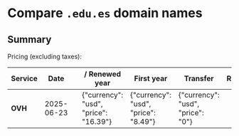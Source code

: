# Compare `.edu.es` domain names

## Summary

Pricing (excluding taxes):

| Service | Date |  | / Renewed year | First year | Transfer | Restoration |
|--|--|--|--|--|--|--|
| **OVH** | 2025-06-23 |  | {"currency": "usd", "price": "16.39"} | {"currency": "usd", "price": "8.49"} | {"currency": "usd", "price": "0"} |  |
